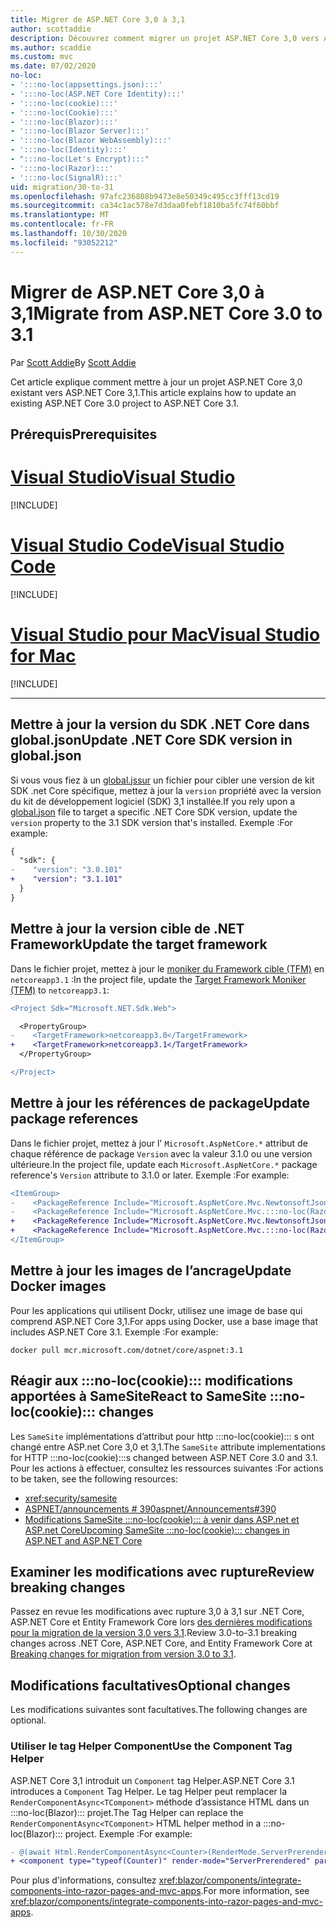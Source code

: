 ```yaml
---
title: Migrer de ASP.NET Core 3,0 à 3,1
author: scottaddie
description: Découvrez comment migrer un projet ASP.NET Core 3,0 vers ASP.NET Core 3,1.
ms.author: scaddie
ms.custom: mvc
ms.date: 07/02/2020
no-loc:
- ':::no-loc(appsettings.json):::'
- ':::no-loc(ASP.NET Core Identity):::'
- ':::no-loc(cookie):::'
- ':::no-loc(Cookie):::'
- ':::no-loc(Blazor):::'
- ':::no-loc(Blazor Server):::'
- ':::no-loc(Blazor WebAssembly):::'
- ':::no-loc(Identity):::'
- ":::no-loc(Let's Encrypt):::"
- ':::no-loc(Razor):::'
- ':::no-loc(SignalR):::'
uid: migration/30-to-31
ms.openlocfilehash: 97afc236808b9473e8e50349c495cc3fff13cd19
ms.sourcegitcommit: ca34c1ac578e7d3daa0febf1810ba5fc74f60bbf
ms.translationtype: MT
ms.contentlocale: fr-FR
ms.lasthandoff: 10/30/2020
ms.locfileid: "93052212"
---
```

# <a name="migrate-from-aspnet-core-30-to-31"></a><span data-ttu-id="e8b6b-103">Migrer de ASP.NET Core 3,0 à 3,1</span><span class="sxs-lookup"><span data-stu-id="e8b6b-103">Migrate from ASP.NET Core 3.0 to 3.1</span></span>

<span data-ttu-id="e8b6b-104">Par [Scott Addie](https://github.com/scottaddie)</span><span class="sxs-lookup"><span data-stu-id="e8b6b-104">By [Scott Addie](https://github.com/scottaddie)</span></span>

<span data-ttu-id="e8b6b-105">Cet article explique comment mettre à jour un projet ASP.NET Core 3,0 existant vers ASP.NET Core 3,1.</span><span class="sxs-lookup"><span data-stu-id="e8b6b-105">This article explains how to update an existing ASP.NET Core 3.0 project to ASP.NET Core 3.1.</span></span>

## <a name="prerequisites"></a><span data-ttu-id="e8b6b-106">Prérequis</span><span class="sxs-lookup"><span data-stu-id="e8b6b-106">Prerequisites</span></span>

# <a name="visual-studio"></a>[<span data-ttu-id="e8b6b-107">Visual Studio</span><span class="sxs-lookup"><span data-stu-id="e8b6b-107">Visual Studio</span></span>](#tab/visual-studio)

[!INCLUDE[](~/includes/net-core-prereqs-vs-3.1.md)]

# <a name="visual-studio-code"></a>[<span data-ttu-id="e8b6b-108">Visual Studio Code</span><span class="sxs-lookup"><span data-stu-id="e8b6b-108">Visual Studio Code</span></span>](#tab/visual-studio-code)

[!INCLUDE[](~/includes/net-core-prereqs-vsc-3.1.md)]

# <a name="visual-studio-for-mac"></a>[<span data-ttu-id="e8b6b-109">Visual Studio pour Mac</span><span class="sxs-lookup"><span data-stu-id="e8b6b-109">Visual Studio for Mac</span></span>](#tab/visual-studio-mac)

[!INCLUDE[](~/includes/net-core-prereqs-mac-3.1.md)]

---

## <a name="update-net-core-sdk-version-in-globaljson"></a><span data-ttu-id="e8b6b-110">Mettre à jour la version du SDK .NET Core dans global.json</span><span class="sxs-lookup"><span data-stu-id="e8b6b-110">Update .NET Core SDK version in global.json</span></span>

<span data-ttu-id="e8b6b-111">Si vous vous fiez à un [global.jssur](/dotnet/core/tools/global-json) un fichier pour cibler une version de kit SDK .net Core spécifique, mettez à jour la `version` propriété avec la version du kit de développement logiciel (SDK) 3,1 installée.</span><span class="sxs-lookup"><span data-stu-id="e8b6b-111">If you rely upon a [global.json](/dotnet/core/tools/global-json) file to target a specific .NET Core SDK version, update the `version` property to the 3.1 SDK version that's installed.</span></span> <span data-ttu-id="e8b6b-112">Exemple :</span><span class="sxs-lookup"><span data-stu-id="e8b6b-112">For example:</span></span>

```diff
{
  "sdk": {
-    "version": "3.0.101"
+    "version": "3.1.101"
  }
}
```

## <a name="update-the-target-framework"></a><span data-ttu-id="e8b6b-113">Mettre à jour la version cible de .NET Framework</span><span class="sxs-lookup"><span data-stu-id="e8b6b-113">Update the target framework</span></span>

<span data-ttu-id="e8b6b-114">Dans le fichier projet, mettez à jour le [moniker du Framework cible (TFM)](/dotnet/standard/frameworks) en `netcoreapp3.1` :</span><span class="sxs-lookup"><span data-stu-id="e8b6b-114">In the project file, update the [Target Framework Moniker (TFM)](/dotnet/standard/frameworks) to `netcoreapp3.1`:</span></span>

```diff
<Project Sdk="Microsoft.NET.Sdk.Web">

  <PropertyGroup>
-    <TargetFramework>netcoreapp3.0</TargetFramework>
+    <TargetFramework>netcoreapp3.1</TargetFramework>
  </PropertyGroup>

</Project>
```

## <a name="update-package-references"></a><span data-ttu-id="e8b6b-115">Mettre à jour les références de package</span><span class="sxs-lookup"><span data-stu-id="e8b6b-115">Update package references</span></span>

<span data-ttu-id="e8b6b-116">Dans le fichier projet, mettez à jour l' `Microsoft.AspNetCore.*` attribut de chaque référence de package `Version` avec la valeur 3.1.0 ou une version ultérieure.</span><span class="sxs-lookup"><span data-stu-id="e8b6b-116">In the project file, update each `Microsoft.AspNetCore.*` package reference's `Version` attribute to 3.1.0 or later.</span></span> <span data-ttu-id="e8b6b-117">Exemple :</span><span class="sxs-lookup"><span data-stu-id="e8b6b-117">For example:</span></span>

```diff
<ItemGroup>
-    <PackageReference Include="Microsoft.AspNetCore.Mvc.NewtonsoftJson" Version="3.0.0" />
-    <PackageReference Include="Microsoft.AspNetCore.Mvc.:::no-loc(Razor):::.RuntimeCompilation" Version="3.0.0" Condition="'$(Configuration)' == 'Debug'" />
+    <PackageReference Include="Microsoft.AspNetCore.Mvc.NewtonsoftJson" Version="3.1.1" />
+    <PackageReference Include="Microsoft.AspNetCore.Mvc.:::no-loc(Razor):::.RuntimeCompilation" Version="3.1.1" Condition="'$(Configuration)' == 'Debug'" />
</ItemGroup>
```

## <a name="update-docker-images"></a><span data-ttu-id="e8b6b-118">Mettre à jour les images de l’ancrage</span><span class="sxs-lookup"><span data-stu-id="e8b6b-118">Update Docker images</span></span>

<span data-ttu-id="e8b6b-119">Pour les applications qui utilisent Dockr, utilisez une image de base qui comprend ASP.NET Core 3,1.</span><span class="sxs-lookup"><span data-stu-id="e8b6b-119">For apps using Docker, use a base image that includes ASP.NET Core 3.1.</span></span> <span data-ttu-id="e8b6b-120">Exemple :</span><span class="sxs-lookup"><span data-stu-id="e8b6b-120">For example:</span></span>

```console
docker pull mcr.microsoft.com/dotnet/core/aspnet:3.1
```

## <a name="react-to-samesite-no-loccookie-changes"></a><span data-ttu-id="e8b6b-121">Réagir aux :::no-loc(cookie)::: modifications apportées à SameSite</span><span class="sxs-lookup"><span data-stu-id="e8b6b-121">React to SameSite :::no-loc(cookie)::: changes</span></span>

<span data-ttu-id="e8b6b-122">Les `SameSite` implémentations d’attribut pour http :::no-loc(cookie)::: s ont changé entre ASP.net Core 3,0 et 3,1.</span><span class="sxs-lookup"><span data-stu-id="e8b6b-122">The `SameSite` attribute implementations for HTTP :::no-loc(cookie):::s changed between ASP.NET Core 3.0 and 3.1.</span></span> <span data-ttu-id="e8b6b-123">Pour les actions à effectuer, consultez les ressources suivantes :</span><span class="sxs-lookup"><span data-stu-id="e8b6b-123">For actions to be taken, see the following resources:</span></span>

* <xref:security/samesite>
* [<span data-ttu-id="e8b6b-124">ASPNET/announcements # 390</span><span class="sxs-lookup"><span data-stu-id="e8b6b-124">aspnet/Announcements#390</span></span>](https://github.com/aspnet/Announcements/issues/390)
* <span data-ttu-id="e8b6b-125">[Modifications SameSite :::no-loc(cookie)::: à venir dans ASP.net et ASP.net Core](https://devblogs.microsoft.com/aspnet/upcoming-samesite-:::no-loc(cookie):::-changes-in-asp-net-and-asp-net-core/)</span><span class="sxs-lookup"><span data-stu-id="e8b6b-125">[Upcoming SameSite :::no-loc(cookie)::: changes in ASP.NET and ASP.NET Core](https://devblogs.microsoft.com/aspnet/upcoming-samesite-:::no-loc(cookie):::-changes-in-asp-net-and-asp-net-core/)</span></span>

## <a name="review-breaking-changes"></a><span data-ttu-id="e8b6b-126">Examiner les modifications avec rupture</span><span class="sxs-lookup"><span data-stu-id="e8b6b-126">Review breaking changes</span></span>

<span data-ttu-id="e8b6b-127">Passez en revue les modifications avec rupture 3,0 à 3,1 sur .NET Core, ASP.NET Core et Entity Framework Core lors [des dernières modifications pour la migration de la version 3,0 vers 3,1](/dotnet/core/compatibility/3.0-3.1).</span><span class="sxs-lookup"><span data-stu-id="e8b6b-127">Review 3.0-to-3.1 breaking changes across .NET Core, ASP.NET Core, and Entity Framework Core at [Breaking changes for migration from version 3.0 to 3.1](/dotnet/core/compatibility/3.0-3.1).</span></span>

## <a name="optional-changes"></a><span data-ttu-id="e8b6b-128">Modifications facultatives</span><span class="sxs-lookup"><span data-stu-id="e8b6b-128">Optional changes</span></span>

<span data-ttu-id="e8b6b-129">Les modifications suivantes sont facultatives.</span><span class="sxs-lookup"><span data-stu-id="e8b6b-129">The following changes are optional.</span></span>

### <a name="use-the-component-tag-helper"></a><span data-ttu-id="e8b6b-130">Utiliser le tag Helper Component</span><span class="sxs-lookup"><span data-stu-id="e8b6b-130">Use the Component Tag Helper</span></span>

<span data-ttu-id="e8b6b-131">ASP.NET Core 3,1 introduit un `Component` tag Helper.</span><span class="sxs-lookup"><span data-stu-id="e8b6b-131">ASP.NET Core 3.1 introduces a `Component` Tag Helper.</span></span> <span data-ttu-id="e8b6b-132">Le tag Helper peut remplacer la `RenderComponentAsync<TComponent>` méthode d’assistance HTML dans un :::no-loc(Blazor)::: projet.</span><span class="sxs-lookup"><span data-stu-id="e8b6b-132">The Tag Helper can replace the `RenderComponentAsync<TComponent>` HTML helper method in a :::no-loc(Blazor)::: project.</span></span> <span data-ttu-id="e8b6b-133">Exemple :</span><span class="sxs-lookup"><span data-stu-id="e8b6b-133">For example:</span></span>

```diff
- @(await Html.RenderComponentAsync<Counter>(RenderMode.ServerPrerendered, new { IncrementAmount = 10 }))
+ <component type="typeof(Counter)" render-mode="ServerPrerendered" param-IncrementAmount="10" />
```

<span data-ttu-id="e8b6b-134">Pour plus d'informations, consultez <xref:blazor/components/integrate-components-into-razor-pages-and-mvc-apps>.</span><span class="sxs-lookup"><span data-stu-id="e8b6b-134">For more information, see <xref:blazor/components/integrate-components-into-razor-pages-and-mvc-apps>.</span></span>
